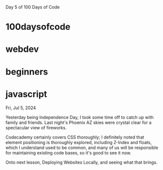 Day 5 of 100 Days of Code
# 100daysofcode
# webdev
# beginners
# javascript
Fri, Jul 5, 2024

Yesterday being Independence Day, I took some time off to catch up with family and friends. Last night's Phoenix AZ skies were crystal clear for a spectacular view of fireworks.

Codecademy certainly covers CSS thoroughly; I definitely noted that element positioning is thoroughly explored, including Z-Index and floats, which I understand used to be common, and many of us will be responsible for maintaining existing code bases, so it's good to see it now.

Onto next lesson, Deploying Websites Locally, and seeing what that brings.
